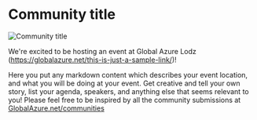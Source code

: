 # Community title

![Community title](template.png)

We're excited to be hosting an event at Global Azure Lodz (https://globalazure.net/this-is-just-a-sample-link/)!

Here you put any markdown content which describes your event location, and what you will be doing at your event. Get creative and tell your own story, list your agenda, speakers, and anything else that seems relevant to you! Please feel free to be inspired by all the community submissions at [GlobalAzure.net/communities](http://globalazure.net/communities)
